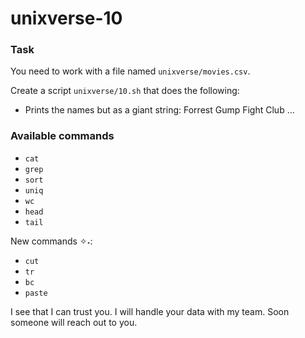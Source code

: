 # unixverse-10

### Task

You need to work with a file named `unixverse/movies.csv`.

Create a script `unixverse/10.sh` that does the following:

- Prints the names but as a giant string: Forrest Gump Fight Club ...

### Available commands

* `cat`
* `grep`
* `sort`
* `uniq`
* `wc`
* `head`
* `tail`

New commands ✧˖:
* `cut`
* `tr`
* `bc`
* `paste`

<p data-story-username="amirhan">I see that I can trust you. I will handle your data with my team.
Soon someone will reach out to you.</p>
